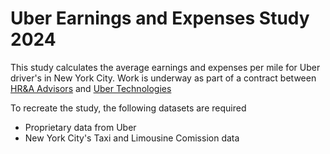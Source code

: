 # Uber Earnings and Expenses Study 2024

This study calculates the average earnings and expenses per mile for Uber driver's in New York City. Work is underway as part of a contract between [HR&A Advisors](https://www.hraadvisors.com/) and [Uber Technologies](https://www.uber.com/us/en/s/d/kochab/?ad_id=617798783193&adg_id=138827386725&campaign_id=18133742356&cre=617798783193&dev=c&dev_m=&fi_id=&gad_source=1&gclid=CjwKCAjwqMO0BhA8EiwAFTLgILe4f6ko3GWVbHiUSMVgbHAzKbHEobiQhiJjcnVZjemcKMP6GKm5jRoC5LIQAvD_BwE&gclsrc=aw.ds&kw=uber&kwid=kwd-12633382&match=b&net=g&placement=&tar=&utm_campaign=CM2199151-search-google-brand_1_198_US-New%20Jersey_o-d_web_acq_cpc_en_T1_Generic_BM_uber_kwd-12633382_617798783193_138827386725_b_c&utm_source=AdWords_Brand)

To recreate the study, the following datasets are required

- Proprietary data from Uber
- New York City's Taxi and Limousine Comission data
